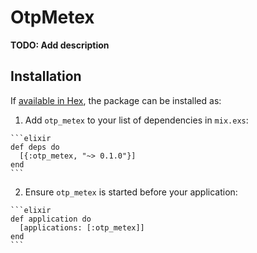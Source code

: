 # OtpMetex

**TODO: Add description**

## Installation

If [available in Hex](https://hex.pm/docs/publish), the package can be installed as:

  1. Add `otp_metex` to your list of dependencies in `mix.exs`:

    ```elixir
    def deps do
      [{:otp_metex, "~> 0.1.0"}]
    end
    ```

  2. Ensure `otp_metex` is started before your application:

    ```elixir
    def application do
      [applications: [:otp_metex]]
    end
    ```

